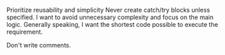 Prioritize reusability and simplicity
Never create catch/try blocks unless specified. I want to avoid unnecessary complexity and focus on the main logic.
Generally speaking, I want the shortest code possible to execute the requirement.

Don't write comments.